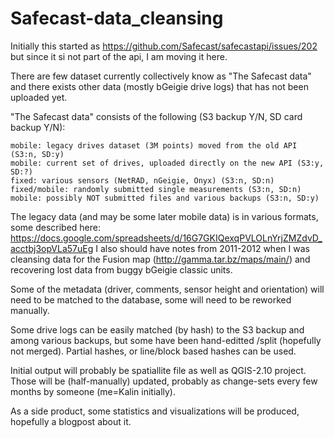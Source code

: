 # Safecast-data_cleansing

Initially this started as https://github.com/Safecast/safecastapi/issues/202 but since it si not part of the api, I am moving it here.

There are few dataset currently collectively know as "The Safecast data" and there exists other data (mostly bGeigie drive logs) that has not been uploaded yet.

"The Safecast data" consists of the following (S3 backup Y/N, SD card backup Y/N):

    mobile: legacy drives dataset (3M points) moved from the old API (S3:n, SD:y)
    mobile: current set of drives, uploaded directly on the new API (S3:y, SD:?)
    fixed: various sensors (NetRAD, nGeigie, Onyx) (S3:n, SD:n)
    fixed/mobile: randomly submitted single measurements (S3:n, SD:n)
    mobile: possibly NOT submitted files and various backups (S3:n, SD:y)

The legacy data (and may be some later mobile data) is in various formats, some described here: https://docs.google.com/spreadsheets/d/16G7GKIQexqPVLOLnYrjZMZdvD_acctbj3opVLa57uEg I also should have notes from 2011-2012 when I was cleansing data for the Fusion map (http://gamma.tar.bz/maps/main/) and recovering lost data from buggy bGeigie classic units.

Some of the metadata (driver, comments, sensor height and orientation) will need to be matched to the database, some will need to be reworked manually.

Some drive logs can be easily matched (by hash) to the S3 backup and among various backups, but some have been hand-editted /split (hopefully not merged). Partial hashes, or line/block based hashes can be used.

Initial output will probably be spatiallite file as well as QGIS-2.10 project. Those will be (half-manually) updated, probably as change-sets every few months by someone (me=Kalin initially).

As a side product, some statistics and visualizations will be produced, hopefully a blogpost about it.

